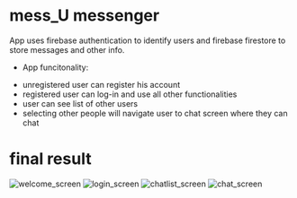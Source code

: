 
# mess_U messenger
App uses firebase authentication to identify users and firebase firestore to store messages and other info.
* App funcitonality:
- unregistered user can register his account
- registered user can log-in and use all other functionalities
- user can see list of other users
- selecting other people will navigate user to chat screen where they can chat

# final result
![welcome_screen](https://sun1.beeline-kz.userapi.com/y1rRGP5wAAJMMiiV22RVkPQcr4LZkLHYwTgIkA/2ATzpHHYQcE.jpg)
![login_screen](https://sun1.beeline-kz.userapi.com/X7e_iLnpQrE3_xXmF-vcXHXRz1GgR5iiy01qOA/TazY2S3JlSc.jpg)
![chatlist_screen](https://sun2.beeline-kz.userapi.com/cNQr8K_gI9ChwI5VcgAhJSLaYYiFYQkoRW220w/QY7qqHczIvo.jpg)
![chat_screen](https://sun1.beeline-kz.userapi.com/fy5fMxlQxZAvRuWTsHd3k3I5XrtUVfLALUvVyw/BBz2Y0UlJFY.jpg)

